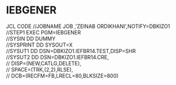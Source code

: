 # IEBGENER
JCL CODE
//JOBNAME JOB ,'ZEINAB ORDIKHANI',NOTIFY=DBKIZO1                        
//STEP1 EXEC PGM=IEBGENER                                               
//SYSIN DD DUMMY                                                        
//SYSPRINT DD SYSOUT=X                                                  
//SYSUT1 DD DSN=DBKIZO1.IEFBR14.TEST,DISP=SHR                           
//SYSUT2 DD DSN=DBKIZO1.IEFBR14.CRE,                                    
//          DISP=(NEW,CATLG,DELETE),                                    
//          SPACE=(TRK,(2,2),RLSE),                                     
//          DCB=(RECFM=FB,LRECL=80,BLKSIZE=800)  

